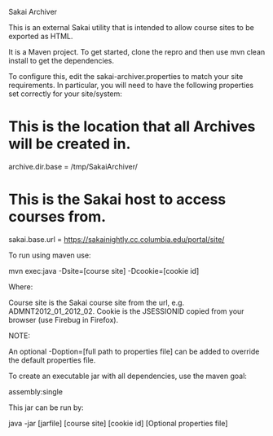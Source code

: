 Sakai Archiver

This is an external Sakai utility that is intended to allow
course sites to be exported as HTML.

It is a Maven project.  To get started, clone the repro and 
then use mvn clean install to get the dependencies.

To configure this, edit the sakai-archiver.properties to match your
site requirements.  In particular, you will need to have the following 
properties set correctly for your site/system:

# This is the location that all Archives will be created in.
archive.dir.base = /tmp/SakaiArchiver/

# This is the Sakai host to access courses from.
sakai.base.url = https://sakainightly.cc.columbia.edu/portal/site/

To run using maven use:

mvn exec:java -Dsite=[course site] -Dcookie=[cookie id]

Where:

Course site is the Sakai course site from the url, e.g. ADMNT2012_01_2012_02.
Cookie is the JSESSIONID copied from your browser (use Firebug in Firefox).

NOTE: 

An optional -Doption=[full path to properties file] can be added to override the
default properties file.

To create an executable jar with all dependencies, use the maven goal:

assembly:single

This jar can be run by:

java -jar [jarfile] [course site] [cookie id] [Optional properties file]



